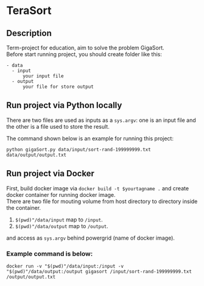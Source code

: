 # TeraSort

## Description

Term-project for education, aim to solve the problem GigaSort.  
Before start running project, you should create folder like this:  
```
- data
  - input
      your input file
  - output
      your file for store output
```

## Run project via Python locally

There are two files are used as inputs as a `sys.argv`: one is an input file and the other is a file used to store the result. <br>

The command shown below is an example for running this project:

```
python gigaSort.py data/input/sort-rand-199999999.txt data/output/output.txt
```

## Run project via Docker

First, build docker image via `docker build -t $yourtagname .` and create docker container for running docker image. <br>
There are two file for mouting volume from host directory to directory inside the container. <br>
  1. `$(pwd)"/data/input` map to `/input`.
  2.  `$(pwd)"/data/output` map to `/output`.  
 
  and access as `sys.argv` behind powergrid (name of docker image).

### Example command is below:
```
docker run -v "$(pwd)"/data/input:/input -v "$(pwd)"/data/output:/output gigasort /input/sort-rand-199999999.txt /output/output.txt
```
